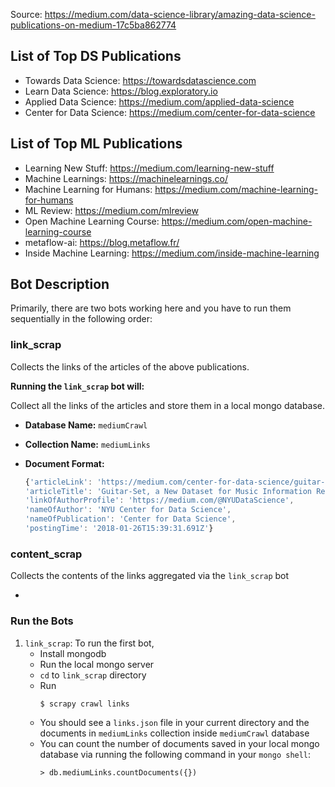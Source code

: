 Source: https://medium.com/data-science-library/amazing-data-science-publications-on-medium-17c5ba862774

## List of Top DS Publications
* Towards Data Science: https://towardsdatascience.com
* Learn Data Science: https://blog.exploratory.io
* Applied Data Science: https://medium.com/applied-data-science
* Center for Data Science: https://medium.com/center-for-data-science


## List of Top ML Publications
* Learning New Stuff: https://medium.com/learning-new-stuff
* Machine Learnings: https://machinelearnings.co/
* Machine Learning for Humans: https://medium.com/machine-learning-for-humans
* ML Review: https://medium.com/mlreview
* Open Machine Learning Course: https://medium.com/open-machine-learning-course
* metaflow-ai: https://blog.metaflow.fr/
* Inside Machine Learning: https://medium.com/inside-machine-learning

## Bot Description

Primarily, there are two bots working here and you have to run them sequentially in the following order:

### link_scrap 
Collects the links of the articles of the above publications. 

**Running the `link_scrap` bot will:**

Collect all the links of the articles and store them in a local mongo database.

  - **Database Name:** `mediumCrawl`
  - **Collection Name:** `mediumLinks`
  - **Document Format:** 

    ```js
    {'articleLink': 'https://medium.com/center-for-data-science/guitar-set-a-new-dataset-for-music-information-retrieval-41b7861a87d7?source=collection_archive---------0-----------------------',
    'articleTitle': 'Guitar-Set, a New Dataset for Music Information Retrieval',
    'linkOfAuthorProfile': 'https://medium.com/@NYUDataScience',
    'nameOfAuthor': 'NYU Center for Data Science',
    'nameOfPublication': 'Center for Data Science',
    'postingTime': '2018-01-26T15:39:31.691Z'}

### content_scrap
Collects the contents of the links aggregated via the `link_scrap` bot

* 


### Run the Bots

1. `link_scrap`:
To run the first bot,
    * Install mongodb
    * Run the local mongo server
    * `cd` to `link_scrap` directory
    * Run 
      ```
      $ scrapy crawl links
      ```
    * You should see a `links.json` file in your current directory and the documents in `mediumLinks` collection inside `mediumCrawl` database
    * You can count the number of documents saved in your local mongo database via running the following command in your `mongo shell`:
        ```
        > db.mediumLinks.countDocuments({})
        ```
